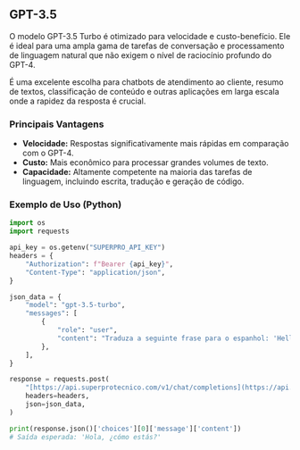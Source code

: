 ## GPT-3.5

O modelo GPT-3.5 Turbo é otimizado para velocidade e custo-benefício. Ele é ideal para uma ampla gama de tarefas de conversação e processamento de linguagem natural que não exigem o nível de raciocínio profundo do GPT-4.

É uma excelente escolha para chatbots de atendimento ao cliente, resumo de textos, classificação de conteúdo e outras aplicações em larga escala onde a rapidez da resposta é crucial.

### Principais Vantagens

- **Velocidade:** Respostas significativamente mais rápidas em comparação com o GPT-4.
- **Custo:** Mais econômico para processar grandes volumes de texto.
- **Capacidade:** Altamente competente na maioria das tarefas de linguagem, incluindo escrita, tradução e geração de código.

### Exemplo de Uso (Python)

```python
import os
import requests

api_key = os.getenv("SUPERPRO_API_KEY")
headers = {
    "Authorization": f"Bearer {api_key}",
    "Content-Type": "application/json",
}

json_data = {
    "model": "gpt-3.5-turbo",
    "messages": [
        {
            "role": "user",
            "content": "Traduza a seguinte frase para o espanhol: 'Hello, how are you?'",
        },
    ],
}

response = requests.post(
    "[https://api.superprotecnico.com/v1/chat/completions](https://api.superprotecnico.com/v1/chat/completions)",
    headers=headers,
    json=json_data,
)

print(response.json()['choices'][0]['message']['content'])
# Saída esperada: 'Hola, ¿cómo estás?'
